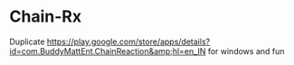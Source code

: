 # Chain-Rx
Duplicate https://play.google.com/store/apps/details?id=com.BuddyMattEnt.ChainReaction&amp;hl=en_IN for windows and fun 
